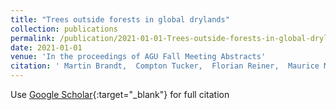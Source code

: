```yaml
---
title: "Trees outside forests in global drylands"
collection: publications
permalink: /publication/2021-01-01-Trees-outside-forests-in-global-drylands
date: 2021-01-01
venue: 'In the proceedings of AGU Fall Meeting Abstracts'
citation: ' Martin Brandt,  Compton Tucker,  Florian Reiner,  Maurice Mugabowindekwe,  Xiaoye Tong,  Sizhuo Li,  Ankit Kariryaa,  Pierre Hiernaux,  Yuemin Yue,  Rasmus Fensholt, &quot;Trees outside forests in global drylands.&quot; In the proceedings of AGU Fall Meeting Abstracts, 2021.'
---
```

Use [Google Scholar](https://scholar.google.com/scholar?q=Trees+outside+forests+in+global+drylands){:target="_blank"} for full citation